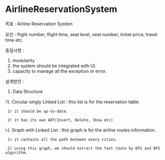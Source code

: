 # AirlineReservationSystem
목표 : Airline Reservation System 

요인 : flight number, flight time, seat level, seat number, ticket price, travel time etc.

중점사항 : 
 1) modularity 
 2) the system should be integrated with UI.
 3) capacity to manage all the exception or error.

설계방안 :

1. Data Structure <br>

  가. Circular singly Linked List : this list is for the reservation table. 
  
     1) it should be up-to-date.
     
     2) it has its own ADT(Insert, Delete, Show etc) 
     
     
  나. Graph with Linked List : this graph is for the airline routes information.
  
     1) it contains all the path between every cities. 
     
     2) using this graph, we should extract the fast route by DFS and BFS algorithm.
     

